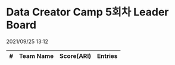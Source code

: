 # Data Creator Camp 5회차 Leader Board
2021/09/25 13:12

|#|Team Name|Score(ARI)|Entries|  
|:---:|:---:|:---:|:---:|  
